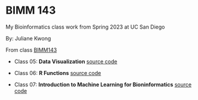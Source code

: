 # BIMM 143

My Bioinformatics class work from Spring 2023 at UC San Diego

By: Juliane Kwong

From class [BIMM143](https://bioboot.github.io/bimm143_S23/)

- Class 05: **Data Visualization** [source code](https://github.com/jfkwong/bimm143/blob/main/Class%205/Class05.qmd)

- Class 06: **R Functions** [source code](https://github.com/jfkwong/bimm143/blob/main/Class06/Class06.qmd)

- Class 07: **Introduction to Machine Learning for Bioninformatics** [source code](https://github.com/jfkwong/bimm143/blob/main/Class07/Class07.qmd)
